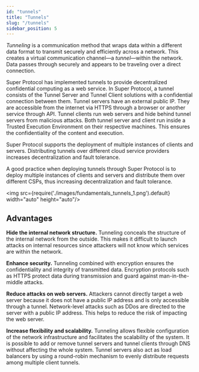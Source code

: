 ```yaml
---
id: "tunnels"
title: "Tunnels"
slug: "/tunnels"
sidebar_position: 5
---
```


_Tunneling_ is a communication method that wraps data within a different data format to transmit securely and efficiently across a network. This creates a virtual communication channel—a _tunnel_—within the network. Data passes through securely and appears to be traveling over a direct connection.

Super Protocol has implemented tunnels to provide decentralized confidential computing as a web service. In Super Protocol, a tunnel consists of the Tunnel Server and Tunnel Client solutions with a confidential connection between them. Tunnel servers have an external public IP. They are accessible from the internet via HTTPS  through a browser or another service through API. Tunnel clients run web servers and hide behind tunnel servers from malicious attacks. Both tunnel server and client run inside a <a id="tee"><span className="dashed-underline">Trusted Execution Environment</span></a> on their respective machines. This ensures the confidentiality of the content and execution.

Super Protocol supports the deployment of multiple instances of clients and servers. Distributing tunnels over different cloud service providers increases decentralization and fault tolerance.

A good practice when deploying tunnels through Super Protocol is to deploy multiple instances of clients and servers and distribute them over different CSPs, thus increasing decentralization and fault tolerance.

<img src={require('./images/fundamentals_tunnels_1.png').default} width="auto" height="auto"/>
<br/>

## Advantages

**Hide the internal network structure.** Tunneling conceals the structure of the internal network from the outside. This makes it difficult to launch attacks on internal resources since attackers will not know which services are within the network.

**Enhance security.** Tunneling combined with encryption ensures the confidentiality and integrity of transmitted data. Encryption protocols such as HTTPS protect data during transmission and guard against man-in-the-middle attacks.

**Reduce attacks on web servers.** Attackers cannot directly target a web server because it does not have a public IP address and is only accessible through a tunnel. Network-level attacks such as DDos are directed to the server with a public IP address. This helps to reduce the risk of impacting the web server.

**Increase flexibility and scalability.** Tunneling allows flexible configuration of the network infrastructure and facilitates the scalability of the system. It is possible to add or remove tunnel servers and tunnel clients through DNS without affecting the whole system. Tunnel servers also act as load balancers by using a round-robin mechanism to evenly distribute requests among multiple client tunnels.














